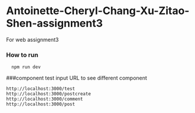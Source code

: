 # Antoinette-Cheryl-Chang-Xu-Zitao-Shen-assignment3
For web assignment3


### How to run

```
  npm run dev
```

###component test
input URL to see different component
```
http://localhost:3000/test
http://localhost:3000/postcreate
http://localhost:3000/comment
http://localhost:3000/post

```